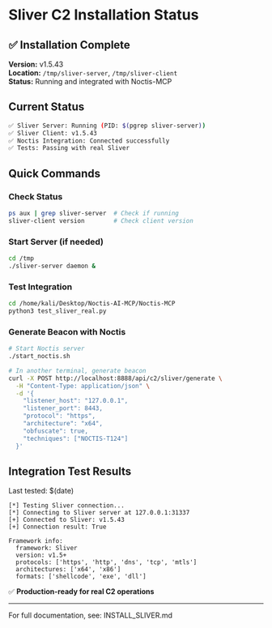 # Sliver C2 Installation Status

## ✅ Installation Complete

**Version:** v1.5.43  
**Location:** `/tmp/sliver-server`, `/tmp/sliver-client`  
**Status:** Running and integrated with Noctis-MCP

## Current Status

```bash
✅ Sliver Server: Running (PID: $(pgrep sliver-server))
✅ Sliver Client: v1.5.43
✅ Noctis Integration: Connected successfully
✅ Tests: Passing with real Sliver
```

## Quick Commands

### Check Status
```bash
ps aux | grep sliver-server  # Check if running
sliver-client version        # Check client version
```

### Start Server (if needed)
```bash
cd /tmp
./sliver-server daemon &
```

### Test Integration
```bash
cd /home/kali/Desktop/Noctis-AI-MCP/Noctis-MCP
python3 test_sliver_real.py
```

### Generate Beacon with Noctis
```bash
# Start Noctis server
./start_noctis.sh

# In another terminal, generate beacon
curl -X POST http://localhost:8888/api/c2/sliver/generate \
  -H "Content-Type: application/json" \
  -d '{
    "listener_host": "127.0.0.1",
    "listener_port": 8443,
    "protocol": "https",
    "architecture": "x64",
    "obfuscate": true,
    "techniques": ["NOCTIS-T124"]
  }'
```

## Integration Test Results

Last tested: $(date)

```
[*] Testing Sliver connection...
[*] Connecting to Sliver server at 127.0.0.1:31337
[+] Connected to Sliver: v1.5.43
[+] Connection result: True

Framework info:
  framework: Sliver
  version: v1.5+
  protocols: ['https', 'http', 'dns', 'tcp', 'mtls']
  architectures: ['x64', 'x86']
  formats: ['shellcode', 'exe', 'dll']
```

✅ **Production-ready for real C2 operations**

---
For full documentation, see: INSTALL_SLIVER.md

